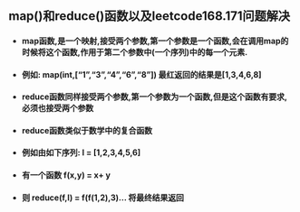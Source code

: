 ## map()和reduce()函数以及leetcode168.171问题解决

- #### map函数,是一个映射,接受两个参数,第一个参数是一个函数,会在调用map的时候将这个函数,作用于第二个参数中(一个序列)中的每一个元素.

- #### 例如: map(int,[“1”,“3”,“4”,“6”,“8”]) 最红返回的结果是[1,3,4,6,8]

- #### reduce函数同样接受两个参数,第一个参数为一个函数,但是这个函数有要求,必须也接受两个参数

- #### reduce函数类似于数学中的复合函数

- #### 例如由如下序列: l = [1,2,3,4,5,6]

- #### 有一个函数 f(x,y) = x+ y

- #### 则 reduce(f,l) = f(f(1,2),3)... 将最终结果返回